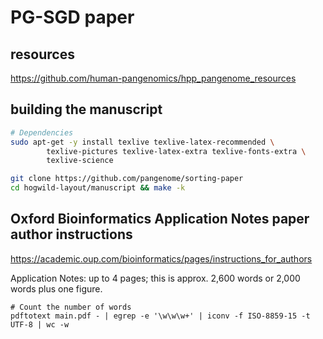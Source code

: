 # PG-SGD paper

## resources

https://github.com/human-pangenomics/hpp_pangenome_resources

## building the manuscript

```bash
# Dependencies
sudo apt-get -y install texlive texlive-latex-recommended \
        texlive-pictures texlive-latex-extra texlive-fonts-extra \
        texlive-science

git clone https://github.com/pangenome/sorting-paper
cd hogwild-layout/manuscript && make -k
```

## Oxford Bioinformatics Application Notes paper author instructions
https://academic.oup.com/bioinformatics/pages/instructions_for_authors

Application Notes: up to 4 pages; this is approx. 2,600 words or 2,000 words plus one figure.

```shell
# Count the number of words
pdftotext main.pdf - | egrep -e '\w\w\w+' | iconv -f ISO-8859-15 -t UTF-8 | wc -w 
```
